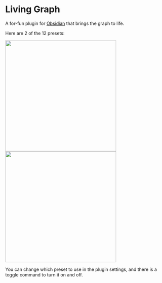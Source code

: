 # Living Graph
A for-fun plugin for [Obsidian](https://obsidian.md/) that brings the graph to life.

Here are 2 of the 12 presets:

<img src="https://user-images.githubusercontent.com/31261158/156184886-9d47e51b-c8f5-4fdb-8dff-c318e50903c9.gif" width="350" height="350"/><img src="https://user-images.githubusercontent.com/31261158/155049546-dbdbc788-7170-40f8-9a8b-fafe53c24f82.gif" width="350" height="350"/>

You can change which preset to use in the plugin settings, and there is a toggle command to turn it on and off.
